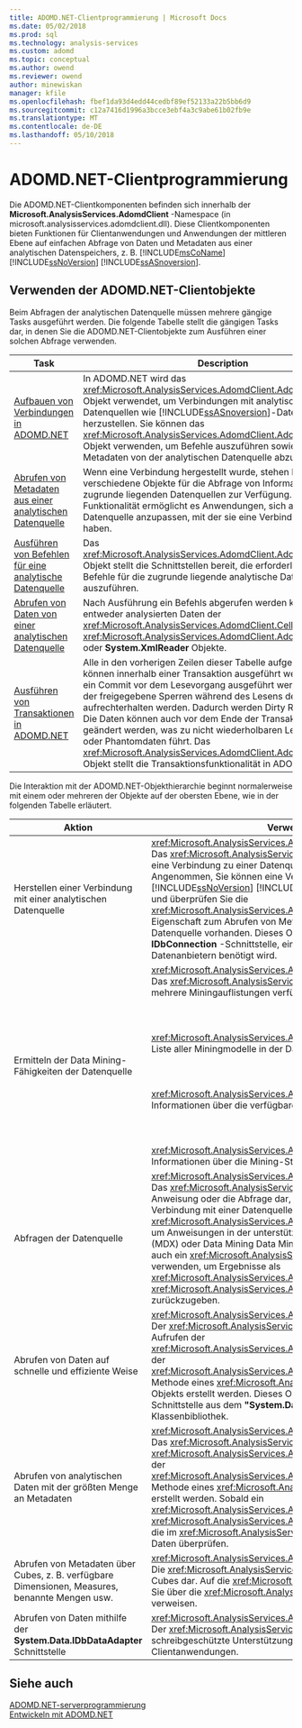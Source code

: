 ```yaml
---
title: ADOMD.NET-Clientprogrammierung | Microsoft Docs
ms.date: 05/02/2018
ms.prod: sql
ms.technology: analysis-services
ms.custom: adomd
ms.topic: conceptual
ms.author: owend
ms.reviewer: owend
author: minewiskan
manager: kfile
ms.openlocfilehash: fbef1da93d4edd44cedbf89ef52133a22b5bb6d9
ms.sourcegitcommit: c12a7416d1996a3bcce3ebf4a3c9abe61b02fb9e
ms.translationtype: MT
ms.contentlocale: de-DE
ms.lasthandoff: 05/10/2018
---
```

# <a name="adomdnet-client-programming"></a>ADOMD.NET-Clientprogrammierung
  Die ADOMD.NET-Clientkomponenten befinden sich innerhalb der **Microsoft.AnalysisServices.AdomdClient** -Namespace (in microsoft.analysisservices.adomdclient.dll). Diese Clientkomponenten bieten Funktionen für Clientanwendungen und Anwendungen der mittleren Ebene auf einfachen Abfrage von Daten und Metadaten aus einer analytischen Datenspeichers, z. B. [!INCLUDE[msCoName](../../includes/msconame-md.md)] [!INCLUDE[ssNoVersion](../../includes/ssnoversion-md.md)] [!INCLUDE[ssASnoversion](../../includes/ssasnoversion-md.md)].  
  
## <a name="using-the-adomdnet-client-objects"></a>Verwenden der ADOMD.NET-Clientobjekte  
 Beim Abfragen der analytischen Datenquelle müssen mehrere gängige Tasks ausgeführt werden. Die folgende Tabelle stellt die gängigen Tasks dar, in denen Sie die ADOMD.NET-Clientobjekte zum Ausführen einer solchen Abfrage verwenden.  
  
|Task|Description|  
|----------|-----------------|  
|[Aufbauen von Verbindungen in ADOMD.NET](../../analysis-services/multidimensional-models-adomd-net-client/connections-in-adomd-net.md)|In ADOMD.NET wird das <xref:Microsoft.AnalysisServices.AdomdClient.AdomdConnection>-Objekt verwendet, um Verbindungen mit analytischen Datenquellen wie [!INCLUDE[ssASnoversion](../../includes/ssasnoversion-md.md)]-Datenbanken herzustellen. Sie können das <xref:Microsoft.AnalysisServices.AdomdClient.AdomdConnection>-Objekt verwenden, um Befehle auszuführen sowie Daten und Metadaten von der analytischen Datenquelle abzurufen.|  
|[Abrufen von Metadaten aus einer analytischen Datenquelle](../../analysis-services/multidimensional-models-adomd-net-client/retrieving-metadata-from-an-analytical-data-source.md)|Wenn eine Verbindung hergestellt wurde, stehen Ihnen zahlreiche verschiedene Objekte für die Abfrage von Informationen zu den zugrunde liegenden Datenquellen zur Verfügung. Diese Funktionalität ermöglicht es Anwendungen, sich an die Datenquelle anzupassen, mit der sie eine Verbindung hergestellt haben.|  
|[Ausführen von Befehlen für eine analytische Datenquelle](../../analysis-services/multidimensional-models-adomd-net-client/executing-commands-against-an-analytical-data-source.md)|Das <xref:Microsoft.AnalysisServices.AdomdClient.AdomdCommand>-Objekt stellt die Schnittstellen bereit, die erforderlich sind, um Befehle für die zugrunde liegende analytische Datenquelle auszuführen.|  
|[Abrufen von Daten von einer analytischen Datenquelle](../../analysis-services/multidimensional-models-adomd-net-client/retrieving-data-from-an-analytical-data-source.md)|Nach Ausführung ein Befehls abgerufen werden konnte und entweder analysierten Daten der <xref:Microsoft.AnalysisServices.AdomdClient.CellSet>, <xref:Microsoft.AnalysisServices.AdomdClient.AdomdDataReader>, oder **System.XmlReader** Objekte.|  
|[Ausführen von Transaktionen in ADOMD.NET](../../analysis-services/multidimensional-models-adomd-net-client/connections-in-adomd-net-performing-transactions.md)|Alle in den vorherigen Zeilen dieser Tabelle aufgelisteten Aktionen können innerhalb einer Transaktion ausgeführt werden, bei der ein Commit vor dem Lesevorgang ausgeführt werden muss und in der freigegebene Sperren während des Lesens der Daten aufrechterhalten werden. Dadurch werden Dirty Reads verhindert. Die Daten können auch vor dem Ende der Transaktion noch geändert werden, was zu nicht wiederholbaren Lesevorgängen oder Phantomdaten führt. Das <xref:Microsoft.AnalysisServices.AdomdClient.AdomdTransaction>-Objekt stellt die Transaktionsfunktionalität in ADOMD.NET bereit.|  
  
 Die Interaktion mit der ADOMD.NET-Objekthierarchie beginnt normalerweise mit einem oder mehreren der Objekte auf der obersten Ebene, wie in der folgenden Tabelle erläutert.  
  
|Aktion|Verwenden Sie dieses Objekt|  
|--------|---------------------|  
|Herstellen einer Verbindung mit einer analytischen Datenquelle|<xref:Microsoft.AnalysisServices.AdomdClient.AdomdConnection><br /> Das <xref:Microsoft.AnalysisServices.AdomdClient.AdomdConnection>-Objekt stellt eine Verbindung zu einer Datenquelle und den Datenquellenmetadaten dar. Angenommen, Sie können eine Verbindung herstellen ein [!INCLUDE[msCoName](../../includes/msconame-md.md)] [!INCLUDE[ssNoVersion](../../includes/ssnoversion-md.md)] [!INCLUDE[ssASnoversion](../../includes/ssasnoversion-md.md)] lokale Cubedatei (CUB) Datei, und überprüfen Sie die <xref:Microsoft.AnalysisServices.AdomdClient.AdomdConnection.Cubes%2A> Eigenschaft zum Abrufen von Metadaten zu den Cubes, die für die analytische Datenquelle vorhanden. Dieses Objekt stellt auch die Implementierung der **IDbConnection** -Schnittstelle, eine Schnittstelle, die von allen .NET Framework-Datenanbietern benötigt wird.|  
|Ermitteln der Data Mining-Fähigkeiten der Datenquelle|<xref:Microsoft.AnalysisServices.AdomdClient.AdomdConnection><br /> Das <xref:Microsoft.AnalysisServices.AdomdClient.AdomdConnection>-Objekt macht mehrere Miningauflistungen verfügbar:<br /><br /><br /><br /> <xref:Microsoft.AnalysisServices.AdomdClient.MiningModelCollection> enthält eine Liste aller Miningmodelle in der Datenquelle.<br /><br /><br /><br /> <xref:Microsoft.AnalysisServices.AdomdClient.MiningServiceCollection> stellt Informationen über die verfügbaren Mining-Algorithmen bereit.<br /><br /><br /><br /> <xref:Microsoft.AnalysisServices.AdomdClient.MiningStructureCollection> macht Informationen über die Mining-Strukturen auf dem Server verfügbar.|  
|Abfragen der Datenquelle|<xref:Microsoft.AnalysisServices.AdomdClient.AdomdCommand><br /> Das <xref:Microsoft.AnalysisServices.AdomdClient.AdomdCommand>-Objekt stellt die Anweisung oder die Abfrage dar, die an den Server gesendet wird. Wenn eine Verbindung mit einer Datenquelle hergestellt ist, wird ein <xref:Microsoft.AnalysisServices.AdomdClient.AdomdCommand>-Objekt verwendet, um Anweisungen in der unterstützten Sprache, wie Multidimensional Expressions (MDX) oder Data Mining Data Mining Extensions (DMX), auszuführen. Sie können auch ein <xref:Microsoft.AnalysisServices.AdomdClient.AdomdCommand>-Objekt verwenden, um Ergebnisse als <xref:Microsoft.AnalysisServices.AdomdClient.CellSet>- oder <xref:Microsoft.AnalysisServices.AdomdClient.AdomdDataReader>-Objekte zurückzugeben.|  
|Abrufen von Daten auf schnelle und effiziente Weise|<xref:Microsoft.AnalysisServices.AdomdClient.AdomdDataReader><br /> Der <xref:Microsoft.AnalysisServices.AdomdClient.AdomdDataReader> kann durch Aufrufen der <xref:Microsoft.AnalysisServices.AdomdClient.AdomdCommand.Execute%2A>- oder der <xref:Microsoft.AnalysisServices.AdomdClient.AdomdCommand.ExecuteReader%2A>-Methode eines <xref:Microsoft.AnalysisServices.AdomdClient.AdomdCommand>-Objekts erstellt werden. Dieses Objekt implementiert die **IDbDataReader** -Schnittstelle aus dem **"System.Data"** Namespace der .NET Framework-Klassenbibliothek.|  
|Abrufen von analytischen Daten mit der größten Menge an Metadaten|<xref:Microsoft.AnalysisServices.AdomdClient.CellSet><br /> Das <xref:Microsoft.AnalysisServices.AdomdClient.CellSet> kann durch Aufrufen der <xref:Microsoft.AnalysisServices.AdomdClient.AdomdCommand.Execute%2A>- oder der <xref:Microsoft.AnalysisServices.AdomdClient.AdomdCommand.ExecuteCellSet%2A>-Methode eines <xref:Microsoft.AnalysisServices.AdomdClient.AdomdCommand> erstellt werden. Sobald ein <xref:Microsoft.AnalysisServices.AdomdClient.AdomdCommand> ein <xref:Microsoft.AnalysisServices.AdomdClient.CellSet> zurückgegeben hat, können Sie die im <xref:Microsoft.AnalysisServices.AdomdClient.CellSet> enthaltenen analytischen Daten überprüfen.|  
|Abrufen von Metadaten über Cubes, z. B. verfügbare Dimensionen, Measures, benannte Mengen usw.|<xref:Microsoft.AnalysisServices.AdomdClient.CubeDef><br /> Die <xref:Microsoft.AnalysisServices.AdomdClient.CubeDef> stellt Metadaten eines Cubes dar. Auf die <xref:Microsoft.AnalysisServices.AdomdClient.CubeDef> können Sie über die <xref:Microsoft.AnalysisServices.AdomdClient.AdomdConnection> verweisen.|  
|Abrufen von Daten mithilfe der **System.Data.IDbDataAdapter** Schnittstelle|<xref:Microsoft.AnalysisServices.AdomdClient.AdomdDataAdapter><br /> Der <xref:Microsoft.AnalysisServices.AdomdClient.AdomdDataAdapter> bietet schreibgeschützte Unterstützung für vorhandene .NET Framework-Clientanwendungen.|  
  
## <a name="see-also"></a>Siehe auch  
 [ADOMD.NET-serverprogrammierung](../../analysis-services/multidimensional-models-adomd-net-server/adomd-net-server-programming.md)   
 [Entwickeln mit ADOMD.NET](../../analysis-services/multidimensional-models/adomd-net/developing-with-adomd-net.md)  
  
  
